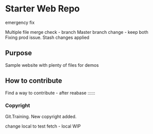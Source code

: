 # Starter Web Repo
emergency fix

Multiple file merge check - branch
Master branch change - keep both
Fixing prod issue. Stash changes applied

## Purpose

Sample website with plenty of files for demos

## How to contribute

Find a way to contribute - after reabase ::::::

### Copyright

Git.Training.
New copyright added.


change local to test fetch - local WIP
